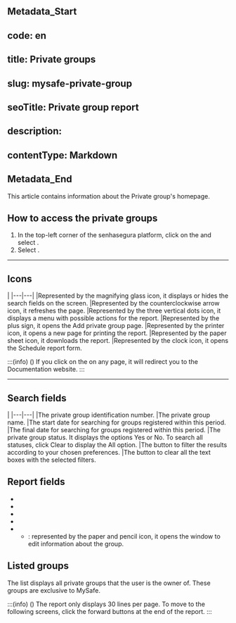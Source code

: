 ## Metadata_Start 
## code: en
## title: Private groups 
## slug: mysafe-private-group 
## seoTitle: Private group report 
## description:  
## contentType: Markdown 
## Metadata_End
This article contains information about the Private group's homepage.

## How to access the private groups

1. In the top-left corner of the senhasegura platform, click on the  and select .
2. Select .

***

## Icons

|
|---|---|
|Represented by the magnifying glass icon, it displays or hides the search fields on the screen.
|Represented by the counterclockwise arrow icon, it refreshes the page.
|Represented by the three vertical dots icon, it displays a menu with possible actions for the report.
|Represented by the plus sign, it opens the Add private group page.
|Represented by the printer icon, it opens a new page for printing the report.
|Represented by the paper sheet icon, it downloads the report.
|Represented by the clock icon, it opens the Schedule report form.

:::(info) ()
If you click on the  on any page, it will redirect you to the Documentation website.
:::
***
## Search fields
|
|---|---|
|The private group identification number.
|The private group name.
|The start date for searching for groups registered within this period.
|The final date for searching for groups registered within this period.
|The private group status. It displays the options Yes or No. To search all statuses, click Clear to display the All option.
|The button to filter the results according to your chosen preferences.
|The button to clear all the text boxes with the selected filters.

## Report fields

* 
* 
* 
* 
* 
    * : represented by the paper and pencil icon, it opens the window to edit information about the group.

## Listed groups 
The list displays all private groups that the user is the owner of. These groups are exclusive to MySafe.

:::(info) ()
The report only displays 30 lines per page. To move to the following screens, click the forward buttons at the end of the report.
:::